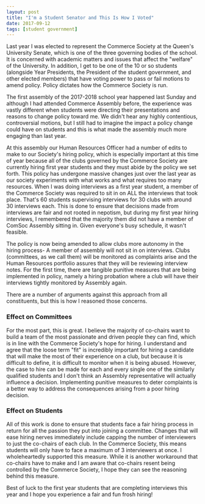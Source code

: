 ```yaml
---
layout: post
title: "I'm a Student Senator and This Is How I Voted"
date: 2017-09-12
tags: [student government]
---
```

Last year I was elected to represent the Commerce Society at the Queen's University Senate, which is one of the three governing bodies of the school. It is concerned with academic matters and issues that affect the "welfare" of the University. In addition, I get to be one of the 10 or so students (alongside Year Presidents, the President of the student government, and other elected members) that have voting power to pass or fail motions to amend policy. Policy dictates how the Commerce Society is run.

The first assembly of the 2017-2018 school year happened last Sunday and although I had attended Commerce Assembly before, the experience was vastly different when students were directing their presentations and reasons to change policy toward me. We didn't hear any highly contentious, controversial motions, but I still had to imagine the impact a policy change could have on students and this is what made the assembly much more engaging than last year.

At this assembly our Human Resources Officer had a number of edits to make to our Society's hiring policy, which is especially important at this time of year because all of the clubs governed by the Commerce Society are currently hiring first year students and they must abide by the policy we set forth. This policy has undergone massive changes just over the last year as our society experiments with what works and what requires too many resources. When I was doing interviews as a first year student, a member of the Commerce Society was required to sit in on ALL the interviews that took place. That's 60 students supervising interviews for 30 clubs with around 30 interviews each. This is done to ensure that decisions made from interviews are fair and not rooted in nepotism, but during my first year hiring interviews, I remembered that the majority them did not have a member of ComSoc Assembly sitting in. Given everyone's busy schedule, it wasn't feasible.

The policy is now being amended to allow clubs more autonomy in the hiring process- A member of assembly will not sit in on interviews. Clubs (committees, as we call them) will be monitored as complaints arise and the Human Resources portfolio assures that they will be reviewing interview notes. For the first time, there are tangible punitive measures that are being implemented in policy, namely a hiring probation where a club will have their interviews tightly monitored by Assembly again.

There are a number of arguments against this approach from all constituents, but this is how I reasoned those concerns.

### Effect on Committees

For the most part, this is great. I believe the majority of co-chairs want to build a team of the most passionate and driven people they can find, which is in line with the Commerce Society's hope for hiring. I understand and agree that the loose term "fit" is incredibly important for hiring a candidate that will make the most of their experience on a club, but because it is difficult to define, it is difficult to monitor when it is being abused. However, the case to hire can be made for each and every single one of the similarly qualified students and I don't think an Assembly representative will actually influence a decision. Implementing punitive measures to deter complaints is a better way to address the consequences arising from a poor hiring decision.

### Effect on Students

All of this work is done to ensure that students face a fair hiring process in return for all the passion they put into joining a committee. Changes that will ease hiring nerves immediately include capping the number of interviewers to just the co-chairs of each club. In the Commerce Society, this means students will only have to face a maximum of 3 interviewers at once. I wholeheartedly supported this measure. While it is another workaround that co-chairs have to make and I am aware that co-chairs resent being controlled by the Commerce Society, I hope they can see the reasoning behind this measure.

Best of luck to the first year students that are completing interviews this year and I hope you experience a fair and fun frosh hiring!
